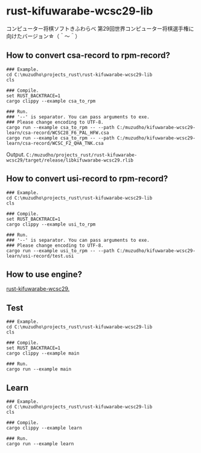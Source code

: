 # rust-kifuwarabe-wcsc29-lib
コンピューター将棋ソフトきふわらべ 第29回世界コンピューター将棋選手権に向けたバージョン☆（＾～＾）

## How to convert csa-record to rpm-record?

```Shell
### Example.
cd C:\muzudho\projects_rust\rust-kifuwarabe-wcsc29-lib
cls
 
### Compile.
set RUST_BACKTRACE=1
cargo clippy --example csa_to_rpm
 
### Run.
### '--' is separator. You can pass arguments to exe.
### Please change encoding to UTF-8.
cargo run --example csa_to_rpm -- --path C:/muzudho/kifuwarabe-wcsc29-learn/csa-record/WCSC28_F6_PAL_HFW.csa
cargo run --example csa_to_rpm -- --path C:/muzudho/kifuwarabe-wcsc29-learn/csa-record/WCSC_F2_QHA_TNK.csa
```

Output.
`C:/muzudho/projects_rust/rust-kifuwarabe-wcsc29/target/release/libkifuwarabe-wcsc29.rlib`

## How to convert usi-record to rpm-record?

```Shell
### Example.
cd C:\muzudho\projects_rust\rust-kifuwarabe-wcsc29-lib
cls
 
### Compile.
set RUST_BACKTRACE=1
cargo clippy --example usi_to_rpm
 
### Run.
### '--' is separator. You can pass arguments to exe.
### Please change encoding to UTF-8.
cargo run --example usi_to_rpm -- --path C:/muzudho/kifuwarabe-wcsc29-learn/usi-record/test.usi
```

## How to use engine?

[rust-kifuwarabe-wcsc29.](https://github.com/muzudho/kifuwarabe-wcsc29)

## Test

```Shell
### Example.
cd C:\muzudho\projects_rust\rust-kifuwarabe-wcsc29-lib
cls
 
### Compile.
set RUST_BACKTRACE=1
cargo clippy --example main
 
### Run.
cargo run --example main
```

## Learn

```
### Example.
cd C:\muzudho\projects_rust\rust-kifuwarabe-wcsc29-lib
cls
 
### Compile.
cargo clippy --example learn
 
### Run.
cargo run --example learn
```
